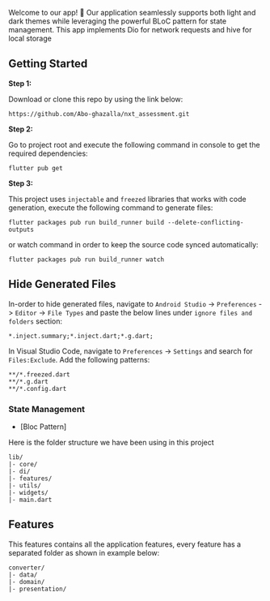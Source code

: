 
Welcome to our app! 🚀 Our application seamlessly supports both light and dark themes while leveraging the powerful BLoC pattern for state management.
This app implements Dio for network requests and hive for local storage


## Getting Started


**Step 1:**

Download or clone this repo by using the link below:

```
https://github.com/Abo-ghazalla/nxt_assessment.git
```

**Step 2:**

Go to project root and execute the following command in console to get the required dependencies: 

```
flutter pub get 
```

**Step 3:**

This project uses `injectable` and `freezed` libraries that works with code generation, execute the following command to generate files:

```
flutter packages pub run build_runner build --delete-conflicting-outputs
```

or watch command in order to keep the source code synced automatically:

```
flutter packages pub run build_runner watch
```

## Hide Generated Files

In-order to hide generated files, navigate to `Android Studio` -> `Preferences` -> `Editor` -> `File Types` and paste the below lines under `ignore files and folders` section:

```
*.inject.summary;*.inject.dart;*.g.dart;
```

In Visual Studio Code, navigate to `Preferences` -> `Settings` and search for `Files:Exclude`. Add the following patterns:
```
**/*.freezed.dart
**/*.g.dart
**/*.config.dart
```

### State Management

* [Bloc Pattern]
   



Here is the folder structure we have been using in this project

```
lib/
|- core/
|- di/
|- features/
|- utils/
|- widgets/
|- main.dart
```

## Features

This features contains all the application features, every feature has a separated folder as shown in example below:

```
converter/
|- data/
|- domain/
|- presentation/

```
